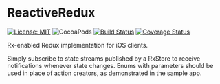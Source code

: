 # ReactiveRedux

[![License: MIT](https://img.shields.io/badge/License-MIT-yellow.svg)](https://opensource.org/licenses/MIT)
![CocoaPods](https://img.shields.io/cocoapods/v/ReactiveRedux.svg)
[![Build Status](https://travis-ci.org/protoman92/ReactiveRedux-Swift.svg?branch=master)](https://travis-ci.org/protoman92/ReactiveRedux-Swift)
[![Coverage Status](https://coveralls.io/repos/github/protoman92/ReactiveRedux-Swift/badge.svg?branch=master)](https://coveralls.io/github/protoman92/ReactiveRedux-Swift?branch=master)

Rx-enabled Redux implementation for iOS clients.

Simply subscribe to state streams published by a RxStore<Value> to receive notifications whenever state changes.
Enums with parameters should be used in place of action creators, as demonstrated in the sample app.
